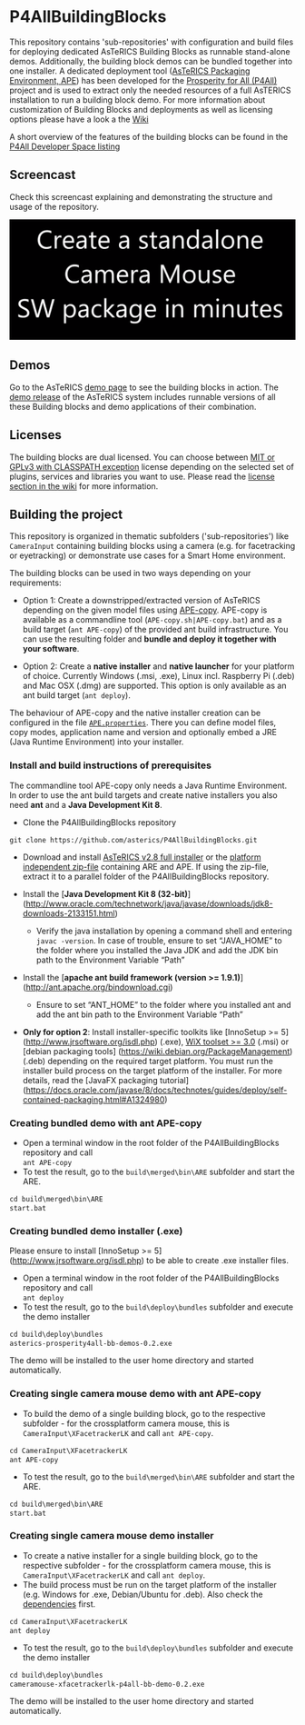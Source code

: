 # P4AllBuildingBlocks
This repository contains 'sub-repositories' with configuration and build files for deploying dedicated AsTeRICS Building Blocks as runnable stand-alone demos. Additionally, the building block demos can be bundled together into one installer. A dedicated deployment tool ([AsTeRICS Packaging Environment, APE](https://github.com/asterics/P4AllBuildingBlocks/wiki/AsTeRICS-Packaging-Environment-(APE))) has been developed for the [Prosperity for All (P4All)](http://www.prosperity4all.eu/
) project and is used to extract only the needed resources of a full AsTERICS installation to run a building block demo. For more information about customization of Building Blocks and deployments as well as licensing options please have a look a the [Wiki](https://github.com/asterics/P4AllBuildingBlocks/wiki)

A short overview of the features of the building blocks can be found in the [P4All Developer Space listing](http://portal.teco.edu/dspace/?q=en/)

## Screencast
Check this screencast explaining and demonstrating the structure and usage of the repository.


[![Screencast explaining and demonstrating the structure and usage of the repository](images/Screencast-P4AllBBRepo.PNG)](https://youtu.be/kpM3E7fp_gQ) 

## Demos
Go to the AsTeRICS [demo page](http://asterics.github.io/AsTeRICS/demos.html) to see the building blocks in action.
The [demo release](https://github.com/asterics/P4AllBuildingBlocks/releases/tag/asterics-prosperity4all-bb-demos-0.2) of the AsTeRICS system includes runnable versions of all these Building blocks and demo applications of their combination.

## Licenses
The building blocks are dual licensed. You can choose between [MIT or GPLv3 with CLASSPATH exception](LICENSE.txt) license depending on the selected set of plugins, services and libraries you want to use. Please read the [license section in the wiki](https://github.com/asterics/P4AllBuildingBlocks/wiki#license) for more information.

## Building the project
This repository is organized in thematic subfolders ('sub-repositories') like ```CameraInput``` containing building blocks using a camera (e.g. for facetracking or eyetracking) or demonstrate use cases for a Smart Home environment.

The building blocks can be used in two ways depending on your requirements:

* Option 1: Create a downstripped/extracted version of AsTeRICS depending on the given model files using [APE-copy](https://github.com/asterics/AsTeRICS/blob/master/bin/APE/README.md). APE-copy is available as a commandline tool  (```APE-copy.sh|APE-copy.bat```) and as a build target (```ant APE-copy```) of the provided ant build infrastructure. You can use the resulting folder and **bundle and deploy it together with your software**.

* Option 2: Create a **native installer** and **native launcher** for your platform of choice. Currently Windows (.msi, .exe), Linux incl. Raspberry Pi (.deb) and Mac OSX (.dmg) are supported. This option is only available as an ant build target (```ant deploy```).

The behaviour of APE-copy and the native installer creation can be configured in the file [```APE.properties```](APE.properties). There you can define model files, copy modes, application name and version and optionally embed a JRE (Java Runtime Environment) into your installer.   

### Install and build instructions of prerequisites 

The commandline tool APE-copy only needs a Java Runtime Environment. In order to use the ant build targets and create native installers you also need **ant** and a **Java Development Kit 8**.

* Clone the P4AllBuildingBlocks repository
```
git clone https://github.com/asterics/P4AllBuildingBlocks.git
```
* Download and install [AsTeRICS v2.8 full installer](https://github.com/asterics/AsTeRICS/releases/download/v2.8/Setup_AsTeRICS_2_8.exe) or the [platform independent zip-file](https://github.com/asterics/AsTeRICS/releases/download/v2.8/asterics-are-ape-2.8.zip) containing ARE and APE. If using the zip-file, extract it to a parallel folder of the P4AllBuildingBlocks repository.

* Install the [**Java Development Kit 8 (32-bit)**] (http://www.oracle.com/technetwork/java/javase/downloads/jdk8-downloads-2133151.html)
  * Verify the java installation by opening a command shell and entering ```javac -version```. In case of trouble, ensure to set “JAVA_HOME” to the folder where you installed the Java JDK and add the JDK bin path to the Environment Variable “Path”
* Install the [**apache ant build framework (version >= 1.9.1)**] (http://ant.apache.org/bindownload.cgi)
  * Ensure to set “ANT_HOME” to the folder where you installed ant and add the ant bin path to the Environment Variable “Path”
* __Only for option 2__: Install installer-specific toolkits like [InnoSetup >= 5] (http://www.jrsoftware.org/isdl.php) (.exe), [WiX toolset >= 3.0](http://wixtoolset.org/) (.msi) or [debian packaging tools] (https://wiki.debian.org/PackageManagement) (.deb) depending on the required target platform. You must run the installer build process on the target platform of the installer. For more details, read the [JavaFX packaging tutorial] (https://docs.oracle.com/javase/8/docs/technotes/guides/deploy/self-contained-packaging.html#A1324980) 

### Creating bundled demo with ant APE-copy

* Open a terminal window in the root folder of the P4AllBuildingBlocks repository and call  
```ant APE-copy```
* To test the result, go to the ```build\merged\bin\ARE``` subfolder and start the ARE.  
```
cd build\merged\bin\ARE
start.bat
```  

### Creating bundled demo installer (.exe)
Please ensure to install [InnoSetup >= 5] (http://www.jrsoftware.org/isdl.php) to be able to create .exe installer files.

* Open a terminal window in the root folder of the P4AllBuildingBlocks repository and call  
```ant deploy```
* To test the result, go to the ```build\deploy\bundles``` subfolder and execute the demo installer  
```
cd build\deploy\bundles
asterics-prosperity4all-bb-demos-0.2.exe
```

The demo will be installed to the user home directory and started automatically.

### Creating single camera mouse demo with ant APE-copy

* To build the demo of a single building block, go to the respective subfolder - for the crossplatform camera mouse, this is ```CameraInput\XFacetrackerLK``` and call ```ant APE-copy```.
```
cd CameraInput\XFacetrackerLK
ant APE-copy
```
* To test the result, go to the ```build\merged\bin\ARE``` subfolder and start the ARE.
```
cd build\merged\bin\ARE
start.bat
```  

### Creating single camera mouse demo installer

* To create a native installer for a single building block, go to the respective subfolder - for the crossplatform camera mouse, this is ```CameraInput\XFacetrackerLK``` and call ```ant deploy```.
* The build process must be run on the target platform of the installer (e.g. Windows for .exe, Debian/Ubuntu for .deb). Also check the [dependencies](https://github.com/asterics/AsTeRICS/blob/master/bin/APE/README.md#dependencies) first.
```
cd CameraInput\XFacetrackerLK
ant deploy
```
* To test the result, go to the ```build\deploy\bundles``` subfolder and execute the demo installer  
```
cd build\deploy\bundles
cameramouse-xfacetrackerlk-p4all-bb-demo-0.2.exe
```

The demo will be installed to the user home directory and started automatically.
